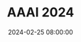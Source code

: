 ---
layout: post
title: AAAI 2024
date: 2024-02-25 08:00:00
description: I have just attended AAAI 2024!
redirect: /news/announcement_14/
tags: 
- Conferences
categories: news
---